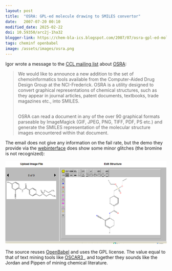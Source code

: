 ```yaml
---
layout: post
title:  "OSRA: GPL-ed molecule drawing to SMILES convertor"
date:   2007-07-20 00:10
modified_date: 2025-02-22
doi: 10.59350/arc2j-1ha32
blogger-link: https://chem-bla-ics.blogspot.com/2007/07/osra-gpl-ed-molecule-drawing-to-smiles.html
tags: cheminf openbabel
image: /assets/images/osra.png
---
```


Igor wrote a message to the [CCL mailing list](http://www.ccl.net/chemistry/sub_unsub.shtml) about
[OSRA](http://cactus.nci.nih.gov/osra/):

> We would like to announce a new addition to the set of chemoinformatics tools available from the Computer-Aided Drug Design Group
> at the NCI-Frederick. OSRA is a utility designed to convert graphical representations of chemical structures, such as they appear
> in journal articles, patent documents, textbooks, trade magazines etc., into SMILES.<br /><br />
> 
> OSRA can read a document in any of the over 90 graphical formats parseable by ImageMagick (GIF, JPEG, PNG, TIFF, PDF, PS etc.) and
> generate the SMILES representation of the molecular structure images encountered within that document.

The email does not give any information on the fail rate, but the demo they provide via the
[webinterface](http://cactus.nci.nih.gov/cgi-bin/osra/index.cgi) does show some minor glitches (the bromine is not recognized):

![](/assets/images/osra.png)

The source reuses [OpenBabel](http://openbabel.sf.net/) and uses the GPL license. The value equal to that of text mining tools like
[OSCAR3 <i class="fa-solid fa-recycle fa-xs"></i>](https://chem-bla-ics.linkedchemistry.info/2006/06/22/text-mining-for-chemistry-using-oscar3.html),
and together they sounds like the Jordan and Pippen of mining chemical literature.

